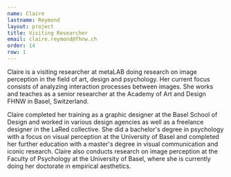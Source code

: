 ```yaml
---
name: Claire
lastname: Reymond
layout: project
title: Visiting Researcher
email: claire.reymond@fhnw.ch
order: 14
row: 1
---
```

Claire is a visiting researcher at metaLAB doing research on image perception in the field of art, design and psychology. Her current focus consists of analyzing interaction processes between images. She works and teaches as a senior researcher at the Academy of Art and Design FHNW in Basel, Switzerland.

Claire completed her training as a graphic designer at the Basel School of Design and worked in various design agencies as well as a freelance designer in the LaRed collective. She did a bachelor's degree in psychology with a focus on visual perception at the University of Basel and completed her further education with a master's degree in visual communication and iconic research. Claire also conducts research on image perception at the Faculty of Psychology at the University of Basel, where she is currently doing her doctorate in empirical aesthetics.